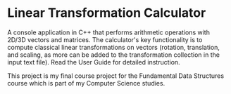 # Linear Transformation Calculator
A console application in C++ that performs arithmetic operations with 2D/3D vectors and matrices. The calculator's key functionality is to compute classical linear transformations on vectors (rotation, translation, and scaling, as more can be added to the transformation collection in the input text file). Read the User Guide for detailed instruction.

This project is my final course project for the Fundamental Data Structures course which is part of my Computer Science studies.
